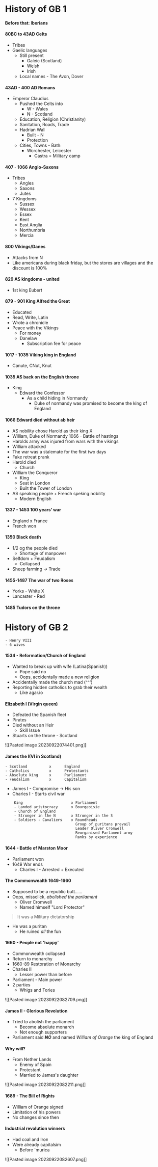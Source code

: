 # History of GB 1
#### Before that: Iberians
#### 80BC to 43AD Celts
- Tribes
- Gaelic languages
	- Still present
		- Galeic (Scotland)
		- Welsh
		- Irish
	- Local names - The Avon, Dover

#### 43AD - 400 AD Romans
- Emperor Claudius
	- Pushed the Celts into
		- W - Wales
		- N - Scotland
	- Education, Religion (Christianity)
	- Sanitation, Roads, Trade
	- Hadrian Wall
		- Built - N
		- Protection
	- Cities, Towns - Bath
		- Worchester, Leicester
			- Castra = Military camp

#### 407 - 1066 Anglo-Saxons
- Tribes
	- Angles
	- Saxons
	- Jutes
- 7 Kingdoms
	- Sussex
	- Wessex
	- Essex
	- Kent
	- East Anglia
	- Northumbria
	- Mercia

#### 800 Vikings/Danes
- Attacks from N
- Like americans during black friday, but the stores are villages and the discount is 100%

#### 829 AS kingdoms - united
- 1st king Eubert

#### 879 - 901 King Alfred the Great
- Educated
- Read, Write, Latin
- Wrote a chronicle
- Peace with the Vikings
	- For money
	- Danelaw
		- Subscription fee for peace

#### 1017 - 1035 Viking king in England
- Canute, CNut, Knut

#### 1035 AS back on the English throne
- King
	- Edward the Confessor
		- As a child hiding in Normandy
			- Duke of normandy was promised to become the king of England

#### 1066 Edward died without ab heir
- AS nobility chose Harold as their king
X
- William, Duke of Normandy
1066 - Battle of hastings
- Harolds army was injured from wars with the vikings
- William attacked
- The war was a stalemate for the first two days
- Fake retreat prank
- Harold died
	- Church
- William the Conqueror
	- King
	- Seat in London
	- Built the Tower of London
- AS speaking people + French speking nobility
	- Modern English

#### 1337 - 1453 100 years' war
- England x France
- French won

#### 1350 Black death
- 1/2 og the people died
	- Shortage of manpower
- Selfdom + Feudalism
	- Collapsed
- Sheep farming -> Trade

#### 1455-1487 The war of two Roses
- Yorks - White
X
- Lancaster - Red

#### 1485 Tudors on the throne


# History of GB 2
	- Henry VIII
	- 6 wives

#### 1534 - Reformation/Church of England
- Wanted to break up with wife (Latina(Spanish))
	- Pope said no
	- Oops, accidentally made a new religion
- Accidentally made the church mad (^^')
- Reporting hidden catholics to grab their wealth
	- Like agar.io

#### Elizabeth I (Virgin queen)
- Defeated the Spanish fleet
- Pirates
- Died without an Heir
	- Skill Issue
- Stuarts on the throne - Scotland

![[Pasted image 20230922074401.png]]

#### James the I(VI in Scotland)
	- Scotland          x      England
	- Catholics         x      Protestants
	- Absolute king     x      Parliament
	- Feudalism         x      Capitalism
- James I - Compromise -> His son
- Charles I - Starts civil war

```
	King                      x Parliament
	- Landed aristocracy      x Bourgeoisie
	- Church of England
	- Stronger in the N       x Stronger in the S
	- Soldiers - Cavaliers    x Roundheads
	                            Group of puritans prevail
                                Leader Oliver Cromwell
                                Reorganised Parlament army
	                            Ranks by experience
```

#### 1644  -  Battle of Marston Moor
- Parliament won
- 1649 War ends
	- Charles I - Arrested + Executed

#### The Commonwealth 1649-1660
- Supposed to be a republic butt......
- Oops, missclick, *abolished the parliament*
	- Oliver Cromwell
	- Named himself "Lord Protector"
> It was a Military dictatorship
- He was a puritan
	- He ruined *all* the fun

#### 1660 - People not 'happy'
- Commonwealth collapsed
- Return to monarchy
- 1660-89 Restoration of Monarchy
- Charles II
	- Lesser power than before
- Parliament - Main power
- 2 parties
	- Whigs and Tories

![[Pasted image 20230922082709.png]]

#### James II - Glorious Revolution
- Tried to abolish the parliament
	- Become absolute monarch
	- Not enough supporters
- Parliament said ***NO*** and named *William of Orange* the king of England

#### Why will?
- From Nether Lands
	- Enemy of Spain
	- Protestant
	- Married to James's daughter

![[Pasted image 20230922082211.png]]

#### 1689 - The Bill of Rights
- William of Orange signed
- Limitation of his powers
- No changes since then

#### Industrial revolution winners
- Had coal and Iron
- Were already capitalsim
	- Before 'murica

![[Pasted image 20230922082607.png]]
